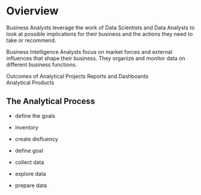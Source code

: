 # Ovierview

Business Analysts leverage the work of Data Scientists and Data Analysts to look at possible implications for their business and the actions they need to take or recommend.  

Business Intelligence Analysts focus on market forces and external influences that shape their business. They organize and monitor data on different business functions.  

Outcomes of Analytical Projects
Reports and Dashboards  
Analytical Products  

## The Analytical Process
- define the goals
- inventory
- create disfluency

- define goal
- collect data
- explore data
- prepare data

